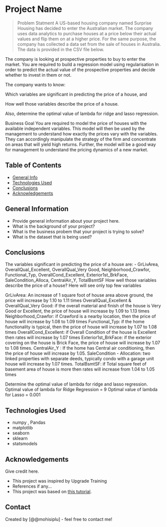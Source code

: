 # Project Name
> Problem Statment
A US-based housing company named Surprise Housing has decided to enter the Australian market. The company uses data analytics to purchase houses at a price below their actual values and flip them on at a higher price. For the same purpose, the company has collected a data set from the sale of houses in Australia. The data is provided in the CSV file below.

The company is looking at prospective properties to buy to enter the market. You are required to build a regression model using regularisation in order to predict the actual value of the prospective properties and decide whether to invest in them or not.

The company wants to know:

Which variables are significant in predicting the price of a house, and

How well those variables describe the price of a house.

Also, determine the optimal value of lambda for ridge and lasso regression.


Business Goal 
You are required to model the price of houses with the available independent variables. This model will then be used by the management to understand how exactly the prices vary with the variables. They can accordingly manipulate the strategy of the firm and concentrate on areas that will yield high returns. Further, the model will be a good way for management to understand the pricing dynamics of a new market.


## Table of Contents
* [General Info](#general-information)
* [Technologies Used](#technologies-used)
* [Conclusions](#conclusions)
* [Acknowledgements](#acknowledgements)

<!-- You can include any other section that is pertinent to your problem -->

## General Information
- Provide general information about your project here.
- What is the background of your project?
- What is the business probem that your project is trying to solve?
- What is the dataset that is being used?

<!-- You don't have to answer all the questions - just the ones relevant to your project. -->

## Conclusions

The variables significant in predicting the price of a house are: -
GrLivArea,
OverallQual_Excellent,
OverallQual_Very Good,
Neighborhood_Crawfor,
Functional_Typ,
OverallCond_Excellent,
Exterior1st_BrkFace,
SaleCondition_Alloca,
CentralAir_Y,
TotalBsmtSF
How well those variables describe the price of a house?
Here will see only top few variables

GrLivArea: An increase of 1 square foot of house area above ground, the price will increase by 1.10 to 1.11 times
OverallQual_Excellent & OverallQual_Very Good: if the overall material and finish of the house is Very Good or Excellent, the price of house will increase by 1.09 to 1.13 times
Neighborhood_Crawfor: if Crawford is a nearby location, then the price of house will increase by 1.08 to 1.09 times
Functional_Typ: if the home functionality is typical, then the price of house will increase by 1.07 to 1.08 times
OverallCond_Excellent: if Overall Condition of the house is Excellent then rates will increase by 1.07 times
Exterior1st_BrkFace: if the exterior covering on the house is Brick Face, the price of house will increase by 1.07 to 1.08 times.
CentralAir_Y : If the home has Central air conditioning, then the price of house will increase by 1.05.
SaleCondition - Allocation: two linked properties with separate deeds, typically condo with a garage unit house will increase by 1.07 times.
TotalBsmtSF: if Total square feet of basement area of house is more then rates will increase from 1.04 to 1.05 times

Determine the optimal value of lambda for ridge and lasso regression.
Optimal value of lambda for Ridge Regression = 9
Optimal value of lambda for Lasso = 0.001

<!-- You don't have to answer all the questions - just the ones relevant to your project. -->


## Technologies Used
- numpy , Pandas
- matplotlib
- seaborn 
- sklearn
- statsmodels

<!-- As the libraries versions keep on changing, it is recommended to mention the version of library used in this project -->

## Acknowledgements
Give credit here.
- This project was inspired by Upgrade Training
- References if any...
- This project was based on [this tutorial](https://www.example.com).


## Contact
Created by [@@mohisiplu] - feel free to contact me!


<!-- Optional -->
<!-- ## License -->
<!-- This project is open source and available under the [... License](). -->

<!-- You don't have to include all sections - just the one's relevant to your project -->